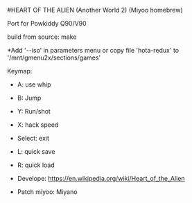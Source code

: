 #HEART OF THE ALIEN  (Another World 2) (Miyoo homebrew)

Port for Powkiddy Q90/V90

build from source: make

*Add '--iso' in parameters menu or copy file 'hota-redux' to '/mnt/gmenu2x/sections/games'

Keymap:
- A: use whip
- B: Jump
- Y: Run/shot
- X: hack speed
- Select: exit
- L: quick save
- R: quick load





- Develope: https://en.wikipedia.org/wiki/Heart_of_the_Alien

- Patch miyoo: Miyano
